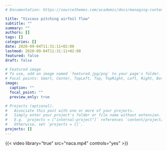 ```yaml
---
# Documentation: https://sourcethemes.com/academic/docs/managing-content/

title: "Viscous pitching airfoil flow"
subtitle: ""
summary: ""
authors: []
tags: []
categories: []
date: 2020-09-04T11:31:11+02:00
lastmod: 2020-09-04T11:31:11+02:00
featured: false
draft: false

# Featured image
# To use, add an image named `featured.jpg/png` to your page's folder.
# Focal points: Smart, Center, TopLeft, Top, TopRight, Left, Right, BottomLeft, Bottom, BottomRight.
image:
  caption: ""
  focal_point: ""
  preview_only: true

# Projects (optional).
#   Associate this post with one or more of your projects.
#   Simply enter your project's folder or file name without extension.
#   E.g. `projects = ["internal-project"]` references `content/project/deep-learning/index.md`.
#   Otherwise, set `projects = []`.
projects: []
---
```


{{< video library="true" src="naca.mp4" controls="yes" >}}
